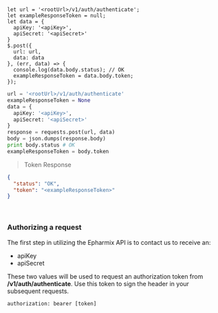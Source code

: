 <br/>

```javascript--nodejs
let url = '<rootUrl>/v1/auth/authenticate';
let exampleResponseToken = null;
let data = {
  apiKey: '<apiKey>',
  apiSecret: '<apiSecret>'
}
$.post({
  url: url, 
  data: data
}, (err, data) => {
  console.log(data.body.status); // OK
  exampleResponseToken = data.body.token;
});
```

```python
url = '<rootUrl>/v1/auth/authenticate'
exampleResponseToken = None
data = {
  apiKey: '<apiKey>',
  apiSecret: '<apiSecret>'
}
response = requests.post(url, data)
body = json.dumps(response.body)
print body.status # OK
exampleResponseToken = body.token
```

> Token Response

```json
{
  "status": "OK",
  "token": "<exampleResponseToken>"
}
```
<br/>

### Authorizing a request

The first step in utilizing the Epharmix API is to contact us to receive an:
  
- apiKey
- apiSecret 

These two values will be used to request an authorization token from **/v1/auth/authenticate**. Use this token to sign the header in your subsequent requests.

`authorization: bearer [token]`